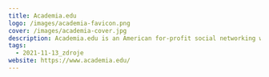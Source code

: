 ```yaml
---
title: Academia.edu
logo: /images/academia-favicon.png
cover: /images/academia-cover.jpg
description: Academia.edu is an American for-profit social networking website for academics.
tags:
  - 2021-11-13_zdroje
website: https://www.academia.edu/
---
```


